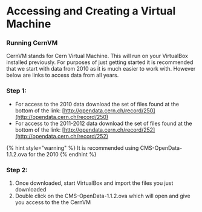 # Accessing and Creating a Virtual Machine

###                                                Running CernVM

CernVM stands for Cern Virtual Machine. This will run on your VirtualBox installed previously. For purposes of just getting started it is recommended that we start with data from 2010 as it is much easier to work with. However below are links to access data from all years. 

### Step 1: 

* For access to the 2010 data download the set of files found at the bottom of the link: [http://opendata.cern.ch/record/250](http://opendata.cern.ch/record/250) 
* For access to the 2011-2012 data download the set of files found at the bottom of the link: [http://opendata.cern.ch/record/252](http://opendata.cern.ch/record/252)  

{% hint style="warning" %}
It is recommended using CMS-OpenData-1.1.2.ova for the 2010 
{% endhint %}

### Step 2: 

1. Once downloaded, start VirtualBox and import the files you just downloaded
2. Double click on the CMS-OpenData-1.1.2.ova which will open and give you access to the the CernVM



